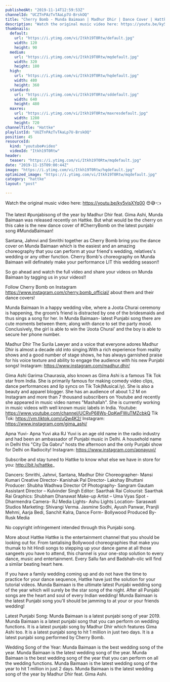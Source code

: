 ```yaml
---
publishedAt: "2019-11-14T12:59:53Z"
channelId: "UCZTnPAzTvTAaLp7U-BrskOQ"
title: "Cherry Bomb - Munda Baimaan | Madhur Dhir | Dance Cover | Hattke"
description: "Watch the original music video here: https://youtu.be/ky5vjsXYq00 😍😅👈\n\nThe latest #punjabisong of the year by Madhur Dhir feat. Gima Ashi, Munda Baimaan was released recently on Hattke. But what would be the cherry on this cake is the new dance cover of #CherryBomb on the latest punjabi song #MundaBaimaan!\n\nSantana, Jahnvi and Smrithi together as Cherry Bomb bring you the dance cover on Munda Baimaan which is the easiest and an amazing choreography that you can perform at your friend's wedding, relatives's wedding or any other function. Cherry Bomb's choreography on Munda Baimaan will definately make your performance LIT this wedding season!!\n\nSo go ahead and watch the full video and share your videos on Munda Baimaan by tagging us in your videos!!\n\nFollow Cherry Bomb on Instagram https://www.instagram.com/cherry.bomb_official/ about them and their dance covers!\n\nMunda Baimaan\nIn a happy wedding vibe, where a Joota Churai ceremony is happening, the groom’s friend is distracted by one of the bridesmaids and thus sings a song for her. In Munda Baimaan- latest Punjabi song there are cute moments between them; along with dance to set the party mood. Conclusively, the girl is able to win the ‘Joota Churai’ and the boy is able to secure her phone number.\n\nMadhur Dhir\nThe Surila Lawyer and a voice that everyone adores Madhur Dhir is almost a decade old into singing.With a rich experience from reality shows and a good number of stage shows, he has always garnished praise for his voice texture and ability to engage the audience with his new Punjabi songs! \nInstagram: https://www.instagram.com/madhur.dhir/\n\nGima Ashi\nGarima Chaurasia, also known as Gima Ashi is a famous Tik Tok star from India. She is primarily famous for making comedy video clips, dance performances and lip syncs on Tik Tok(Musical.ly). She is also a beauty and apparel blogger. She has an audience of about 1.2 M on Instagram and more than 7 thousand subscribers on Youtube and recently she appeared in music video names \"Mashallah\". She is currently working in music videos with well known music labels in India. Youtube: https://www.youtube.com/channel/UCRvP68Ws-DpKwFWuTMZcbkQ \nTik Tok: https://vm.tiktok.com/uQw4K2/ \nInstagram: https://www.instagram.com/gima_ashi/\n\nApna Yuvi-\nApna Yuvi aka RJ Yuvi is an age old name in the radio industry and had been an ambassador of Punjabi music in Delhi. A household name in Delhi this \"City Da Gabru\" hosts the afternoon and the only Punjabi show for Delhi on Radiocity! \nInstagram: https://www.instagram.com/apnayuvi/\n\nSubscribe and stay tuned to Hattke to know what else we have in store for you: http://bit.ly/hattke_\n\nDancers: Smrithi, Jahnvi, Santana, Madhur Dhir \nChoreographer- Mansi Kumari\nCreative Director- Kanishak Pal\nDirector- Lakshay Bhuttani\nProducer: Shubha Wadhwa\nDirector Of Photography- Sangram Gautam\nAssistant Director – Kulvinder Singh\nEditor: Saarthak Rai\nColourist: Saarthak Rai\nGraphics: Shubham Dhanawat\nMake-up Artist – Uma Vyas\nSpot - Dharmendra\nCamera- RJ Media\nLights- Ashu Lights\nLocation- Saraswati Studios\nMarketing: Shivangi Verma. Jasmine Sodhi, Ayush Panwar, Pranjli Mehmi, Aarja Bedi, Sanchit Kalra, \nDance Form- Bollywood\nProduced By- Rusk Media\n\nNo copyright infringement intended through this Punjabi song.\n\nMore about Hattke\nHattke is the entertainment channel that you should be looking out for. From tantalising Bollywood choreographies that make you thumak to hit Hindi songs to stepping up your dance game at all those sangeets you have to attend, this channel is your one-stop solution to every dance, music and entertainment. Every Sallu fan and Badshah-olic will find a similar beating heart here.\n\nIf you have a family wedding coming up and do not have the time to practice for your dance sequence, Hattke have just the solution for your tutorial videos. Munda Baimaan is the ultimate latest Punjabi wedding song of the year which will surely be the star song of the night. After all Punjabi songs are the heart and soul of every Indian wedding! Munda Baimaan is the latest Punjabi song you'll should be jamming to at your or your friends wedding!\n\nLatest Punjabi Song:\nMunda Baimaan is a latest punjabi song of year 2019. Munda Baimaan is a latest punjabi song that you can perform on wedding functions. It is a latest punjabi song by Madhur Dhir which features Gima Ashi too. It is a latest punjabi song to hit 1 million in just two days. It is a latest punjabi song performed by Cherry Bomb.\n\nWedding Song of the Year:\nMunda Baimaan is the best wedding song of the year. Munda Baimaan is the latest wedding song of the year. Munda Baimaan is the best wedding song of the year that you can perform on all the wedding functions. Munda Baimaan is the latest wedding song of the year to hit 1 million in just 2 days. Munda Baimaan is the latest wedding song of the year by Madhur Dhir feat. Gima Ashi."
thumbnails:
  default:
    url: "https://i.ytimg.com/vi/Itkh19T0Rtw/default.jpg"
    width: 120
    height: 90
  medium:
    url: "https://i.ytimg.com/vi/Itkh19T0Rtw/mqdefault.jpg"
    width: 320
    height: 180
  high:
    url: "https://i.ytimg.com/vi/Itkh19T0Rtw/hqdefault.jpg"
    width: 480
    height: 360
  standard:
    url: "https://i.ytimg.com/vi/Itkh19T0Rtw/sddefault.jpg"
    width: 640
    height: 480
  maxres:
    url: "https://i.ytimg.com/vi/Itkh19T0Rtw/maxresdefault.jpg"
    width: 1280
    height: 720
channelTitle: "Hattke"
playlistId: "UUZTnPAzTvTAaLp7U-BrskOQ"
position: 45
resourceId:
  kind: "youtube#video"
  videoId: "Itkh19T0Rtw"
header:
  teaser: "https://i.ytimg.com/vi/Itkh19T0Rtw/mqdefault.jpg"
date: "2019-11-15T09:00:44Z"
image: "https://i.ytimg.com/vi/Itkh19T0Rtw/hqdefault.jpg"
optimized_image: "https://i.ytimg.com/vi/Itkh19T0Rtw/mqdefault.jpg"
category: "hattke"
layout: "post"

---
```

Watch the original music video here: https://youtu.be/ky5vjsXYq00 😍😅👈

The latest #punjabisong of the year by Madhur Dhir feat. Gima Ashi, Munda Baimaan was released recently on Hattke. But what would be the cherry on this cake is the new dance cover of #CherryBomb on the latest punjabi song #MundaBaimaan!

Santana, Jahnvi and Smrithi together as Cherry Bomb bring you the dance cover on Munda Baimaan which is the easiest and an amazing choreography that you can perform at your friend's wedding, relatives's wedding or any other function. Cherry Bomb's choreography on Munda Baimaan will definately make your performance LIT this wedding season!!

So go ahead and watch the full video and share your videos on Munda Baimaan by tagging us in your videos!!

Follow Cherry Bomb on Instagram https://www.instagram.com/cherry.bomb_official/ about them and their dance covers!

Munda Baimaan
In a happy wedding vibe, where a Joota Churai ceremony is happening, the groom’s friend is distracted by one of the bridesmaids and thus sings a song for her. In Munda Baimaan- latest Punjabi song there are cute moments between them; along with dance to set the party mood. Conclusively, the girl is able to win the ‘Joota Churai’ and the boy is able to secure her phone number.

Madhur Dhir
The Surila Lawyer and a voice that everyone adores Madhur Dhir is almost a decade old into singing.With a rich experience from reality shows and a good number of stage shows, he has always garnished praise for his voice texture and ability to engage the audience with his new Punjabi songs! 
Instagram: https://www.instagram.com/madhur.dhir/

Gima Ashi
Garima Chaurasia, also known as Gima Ashi is a famous Tik Tok star from India. She is primarily famous for making comedy video clips, dance performances and lip syncs on Tik Tok(Musical.ly). She is also a beauty and apparel blogger. She has an audience of about 1.2 M on Instagram and more than 7 thousand subscribers on Youtube and recently she appeared in music video names "Mashallah". She is currently working in music videos with well known music labels in India. Youtube: https://www.youtube.com/channel/UCRvP68Ws-DpKwFWuTMZcbkQ 
Tik Tok: https://vm.tiktok.com/uQw4K2/ 
Instagram: https://www.instagram.com/gima_ashi/

Apna Yuvi-
Apna Yuvi aka RJ Yuvi is an age old name in the radio industry and had been an ambassador of Punjabi music in Delhi. A household name in Delhi this "City Da Gabru" hosts the afternoon and the only Punjabi show for Delhi on Radiocity! 
Instagram: https://www.instagram.com/apnayuvi/

Subscribe and stay tuned to Hattke to know what else we have in store for you: http://bit.ly/hattke_

Dancers: Smrithi, Jahnvi, Santana, Madhur Dhir 
Choreographer- Mansi Kumari
Creative Director- Kanishak Pal
Director- Lakshay Bhuttani
Producer: Shubha Wadhwa
Director Of Photography- Sangram Gautam
Assistant Director – Kulvinder Singh
Editor: Saarthak Rai
Colourist: Saarthak Rai
Graphics: Shubham Dhanawat
Make-up Artist – Uma Vyas
Spot - Dharmendra
Camera- RJ Media
Lights- Ashu Lights
Location- Saraswati Studios
Marketing: Shivangi Verma. Jasmine Sodhi, Ayush Panwar, Pranjli Mehmi, Aarja Bedi, Sanchit Kalra, 
Dance Form- Bollywood
Produced By- Rusk Media

No copyright infringement intended through this Punjabi song.

More about Hattke
Hattke is the entertainment channel that you should be looking out for. From tantalising Bollywood choreographies that make you thumak to hit Hindi songs to stepping up your dance game at all those sangeets you have to attend, this channel is your one-stop solution to every dance, music and entertainment. Every Sallu fan and Badshah-olic will find a similar beating heart here.

If you have a family wedding coming up and do not have the time to practice for your dance sequence, Hattke have just the solution for your tutorial videos. Munda Baimaan is the ultimate latest Punjabi wedding song of the year which will surely be the star song of the night. After all Punjabi songs are the heart and soul of every Indian wedding! Munda Baimaan is the latest Punjabi song you'll should be jamming to at your or your friends wedding!

Latest Punjabi Song:
Munda Baimaan is a latest punjabi song of year 2019. Munda Baimaan is a latest punjabi song that you can perform on wedding functions. It is a latest punjabi song by Madhur Dhir which features Gima Ashi too. It is a latest punjabi song to hit 1 million in just two days. It is a latest punjabi song performed by Cherry Bomb.

Wedding Song of the Year:
Munda Baimaan is the best wedding song of the year. Munda Baimaan is the latest wedding song of the year. Munda Baimaan is the best wedding song of the year that you can perform on all the wedding functions. Munda Baimaan is the latest wedding song of the year to hit 1 million in just 2 days. Munda Baimaan is the latest wedding song of the year by Madhur Dhir feat. Gima Ashi.
